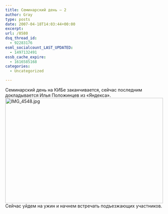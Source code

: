 ```yaml
---
title: Семинарский день — 2
author: Gray
type: posts
date: 2007-04-18T14:03:44+00:00
excerpt:
url: /8580
dsq_thread_id:
  - 92283176
esml_socialcount_LAST_UPDATED:
  - 1497132491
essb_cache_expire:
  - 1616585168
categories:
  - Uncategorized

---
```








Семинарский день на КИБе заканчивается, сейчас последним докладывается Илья Положинцев из &#171;Яндекса&#187;.  
[<img src="http://img.fotki.yandex.ru/get/gray7400.18/0_537_9637e49b_L" width="500" height="333" alt="IMG_4548.jpg" border="0" />][1]  
Сейчас уйдем на ужин и начнем встречать подъезжающих участников.

 [1]: http://fotki.yandex.ru/users/gray7400/view/1335/